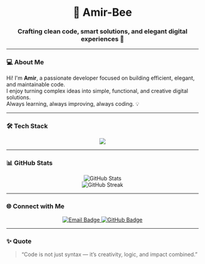<!-- README Profile for Amir-Bee -->

<h1 align="center">🐝 Amir-Bee</h1>
<h3 align="center">Crafting clean code, smart solutions, and elegant digital experiences 🚀</h3>

---

### 💻 About Me
Hi! I'm **Amir**, a passionate developer focused on building efficient, elegant, and maintainable code.  
I enjoy turning complex ideas into simple, functional, and creative digital solutions.  
Always learning, always improving, always coding. 💡

---

### 🛠 Tech Stack
<p align="center">
  <img src="https://skillicons.dev/icons?i=java,python,html,css,js,php,git,github,vscode" />
</p>

---

### 📊 GitHub Stats
<p align="center">
  <img src="https://github-readme-stats.vercel.app/api?username=Amir-Bee&show_icons=true&theme=tokyonight&hide_border=true" alt="GitHub Stats" />
  <br/>
  <img src="https://github-readme-streak-stats.herokuapp.com/?user=Amir-Bee&theme=tokyonight&hide_border=true" alt="GitHub Streak" />
</p>

---

### 🌐 Connect with Me
<p align="center">
  <a href="mailto:Xstar.ir@gmail.com">
    <img src="https://img.shields.io/badge/Email-Xstar.ir@gmail.com-red?style=flat-square&logo=gmail" alt="Email Badge">
  </a>
  <a href="https://github.com/Amir-Bee">
    <img src="https://img.shields.io/badge/GitHub-Amir--Bee-181717?style=flat-square&logo=github" alt="GitHub Badge">
  </a>
</p>

---

### ✨ Quote
> “Code is not just syntax — it’s creativity, logic, and impact combined.”
